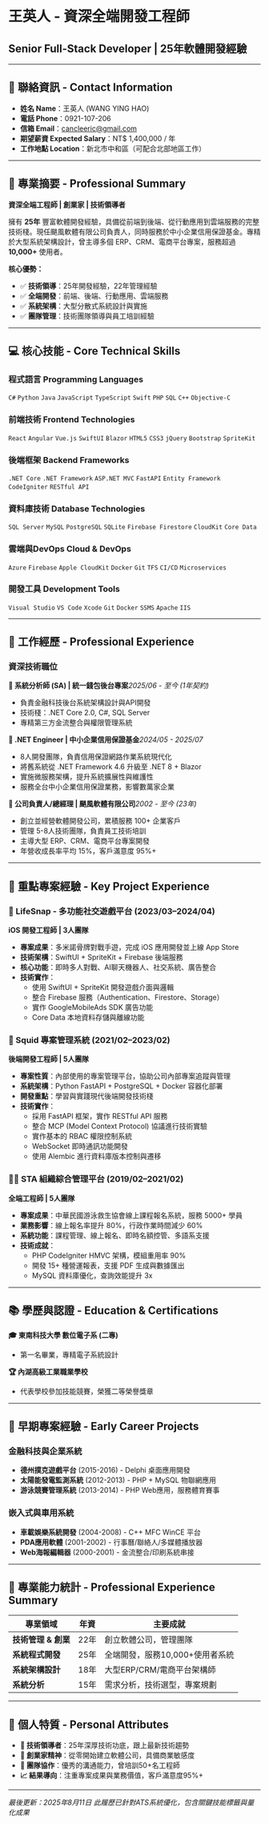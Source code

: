 # 王英人 - 資深全端開發工程師

## Senior Full-Stack Developer | 25年軟體開發經驗

---

## 🔗 聯絡資訊 - Contact Information

* **姓名 Name**：王英人 (WANG YING HAO)
* **電話 Phone**：0921-107-206
* **信箱 Email**：[cancleeric@gmail.com](mailto:cancleeric@gmail.com)
* **期望薪資 Expected Salary**：NT$ 1,400,000 / 年
* **工作地點 Location**：新北市中和區（可配合北部地區工作）

---

## 🎯 專業摘要 - Professional Summary

**資深全端工程師 | 創業家 | 技術領導者**

擁有 **25年** 豐富軟體開發經驗，具備從前端到後端、從行動應用到雲端服務的完整技術棧。現任颶風軟體有限公司負責人，同時服務於中小企業信用保證基金。專精於大型系統架構設計，曾主導多個 ERP、CRM、電商平台專案，服務超過 **10,000+** 使用者。

**核心優勢：**

* ✅ **技術領導**：25年開發經驗，22年管理經驗
* ✅ **全端開發**：前端、後端、行動應用、雲端服務
* ✅ **系統架構**：大型分散式系統設計與實施
* ✅ **團隊管理**：技術團隊領導與員工培訓經驗

---

## 💻 核心技能 - Core Technical Skills

### 程式語言 Programming Languages

`C#` `Python` `Java` `JavaScript` `TypeScript` `Swift` `PHP` `SQL` `C++` `Objective-C`

### 前端技術 Frontend Technologies

`React` `Angular` `Vue.js` `SwiftUI` `Blazor` `HTML5` `CSS3` `jQuery` `Bootstrap` `SpriteKit`

### 後端框架 Backend Frameworks

`.NET Core` `.NET Framework` `ASP.NET MVC` `FastAPI` `Entity Framework` `CodeIgniter` `RESTful API`

### 資料庫技術 Database Technologies

`SQL Server` `MySQL` `PostgreSQL` `SQLite` `Firebase Firestore` `CloudKit` `Core Data`

### 雲端與DevOps Cloud & DevOps

`Azure` `Firebase` `Apple CloudKit` `Docker` `Git` `TFS` `CI/CD` `Microservices`

### 開發工具 Development Tools

`Visual Studio` `VS Code` `Xcode` `Git` `Docker` `SSMS` `Apache` `IIS`

---

## 🏢 工作經歷 - Professional Experience

### 資深技術職位

**🔹 系統分析師 (SA) | 統一錢包後台專案***2025/06 - 至今 (1年契約)*

* 負責金融科技後台系統架構設計與API開發
* 技術棧：.NET Core 2.0, C#, SQL Server
* 專精第三方金流整合與權限管理系統

**🔹 .NET Engineer | 中小企業信用保證基金***2024/05 - 2025/07*

* 8人開發團隊，負責信用保證網路作業系統現代化
* 將舊系統從 .NET Framework 4.6 升級至 .NET 8 + Blazor
* 實施微服務架構，提升系統擴展性與維護性
* 服務全台中小企業信用保證業務，影響數萬家企業

**🔹 公司負責人/總經理 | 颶風軟體有限公司***2002 - 至今 (23年)*

* 創立並經營軟體開發公司，累積服務 100+ 企業客戶
* 管理 5-8人技術團隊，負責員工技術培訓
* 主導大型 ERP、CRM、電商平台專案開發
* 年營收成長率平均 15%，客戶滿意度 95%+

---

## 🚀 重點專案經驗 - Key Project Experience

### 📱 LifeSnap - 多功能社交遊戲平台 (2023/03–2024/04)

**iOS 開發工程師 | 3人團隊**

* **專案成果**：多米諾骨牌對戰手遊，完成 iOS 應用開發並上線 App Store
* **技術架構**：SwiftUI + SpriteKit + Firebase 後端服務
* **核心功能**：即時多人對戰、AI聊天機器人、社交系統、廣告整合
* **技術實作**：
  * 使用 SwiftUI + SpriteKit 開發遊戲介面與邏輯
  * 整合 Firebase 服務（Authentication、Firestore、Storage）
  * 實作 GoogleMobileAds SDK 廣告功能
  * Core Data 本地資料存儲與離線功能

### 🔧 Squid 專案管理系統 (2021/02–2023/02)

**後端開發工程師 | 5人團隊**

* **專案性質**：內部使用的專案管理平台，協助公司內部專案追蹤與管理
* **系統架構**：Python FastAPI + PostgreSQL + Docker 容器化部署
* **開發重點**：學習與實踐現代後端開發技術棧
* **技術實作**：
  * 採用 FastAPI 框架，實作 RESTful API 服務
  * 整合 MCP (Model Context Protocol) 協議進行技術實驗
  * 實作基本的 RBAC 權限控制系統
  * WebSocket 即時通訊功能開發
  * 使用 Alembic 進行資料庫版本控制與遷移

### 🏊‍♂️ STA 組織綜合管理平台 (2019/02–2021/02)

**全端工程師 | 5人團隊**

* **專案成果**：中華民國游泳救生協會線上課程報名系統，服務 5000+ 學員
* **業務影響**：線上報名率提升 80%，行政作業時間減少 60%
* **系統功能**：課程管理、線上報名、即時名額控管、多語系支援
* **技術成就**：
  * PHP CodeIgniter HMVC 架構，模組重用率 90%
  * 開發 15+ 種營運報表，支援 PDF 生成與數據匯出
  * MySQL 資料庫優化，查詢效能提升 3x

---

## 📚 學歷與認證 - Education & Certifications

**🎓 東南科技大學 數位電子系 (二專)**

* 第一名畢業，專精電子系統設計

**🏆 內湖高級工業職業學校**

* 代表學校參加技能競賽，榮獲二等榮譽獎章

---

## 💼 早期專案經驗 - Early Career Projects

### 金融科技與企業系統

* **德州撲克遊戲平台** (2015-2016) - Delphi 桌面應用開發
* **太陽能發電監測系統** (2012-2013) - PHP + MySQL 物聯網應用
* **游泳競賽管理系統** (2013-2014) - PHP Web應用，服務體育賽事

### 嵌入式與車用系統

* **車載娛樂系統開發** (2004-2008) - C++ MFC WinCE 平台
* **PDA應用軟體** (2001-2002) - 行事曆/聯絡人/多媒體播放器
* **Web海報編輯器** (2000-2001) - 金流整合/印刷系統串接

---

## 🎯 專業能力統計 - Professional Experience Summary

| 專業領域                  | 年資 | 主要成就                        |
| ------------------------- | ---- | ------------------------------- |
| **技術管理 & 創業** | 22年 | 創立軟體公司，管理團隊          |
| **系統程式開發**    | 25年 | 全端開發，服務10,000+使用者系統 |
| **系統架構設計**    | 18年 | 大型ERP/CRM/電商平台架構師      |
| **系統分析**        | 15年 | 需求分析，技術選型，專案規劃    |

---

## 🌟 個人特質 - Personal Attributes

* **🔧 技術領導者**：25年深厚技術功底，跟上最新技術趨勢
* **🚀 創業家精神**：從零開始建立軟體公司，具備商業敏感度
* **🤝 團隊協作**：優秀的溝通能力，曾培訓50+名工程師
* **📈 結果導向**：注重專案成果與業務價值，客戶滿意度95%+

---

*最後更新：2025年8月11日*
*此履歷已針對ATS系統優化，包含關鍵技能標籤與量化成果*
